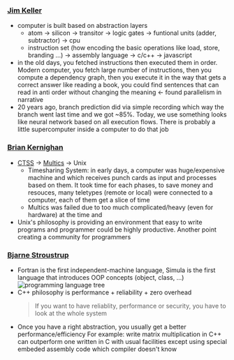 ### [Jim Keller](https://www.youtube.com/watch?v=Nb2tebYAaOA)

- computer is built based on abstraction layers
  - atom -> silicon -> transitor -> logic gates -> funtional units (adder, subtractor) -> cpu
  - instruction set (how encoding the basic operations like load, store, branding ...) -> assembly language -> c/c++ -> javascript
- in the old days, you fetched instructions then executed them in order. Modern computer, you fetch large number of instructions, then you compute a dependency graph, then you execute it in the way that gets a correct answer like reading a book, you could find sentences that can read in anti order without changing the meaning <- found parallelism in narrative
- 20 years ago, branch prediction did via simple recording which way the branch went last time and we got ~85%. Today, we use something looks like neural network based on all execution flows. There is probably a little supercomputer inside a computer to do that job

### [Brian Kernighan](https://www.youtube.com/watch?v=O9upVbGSBFo)

- [CTSS](https://www.youtube.com/watch?v=Q07PhW5sCEk) -> [Multics](https://en.wikipedia.org/wiki/Multics) -> Unix
  - Timesharing System: in early days, a computer was huge/expensive machine and which receives punch cards as input and processes based on them. It took time for each phases, to save money and resouces, many teletypes (remote or local) were connected to a computer, each of them get a slice of time
  - Multics was failed due to too much complicated/heavy (even for hardware) at the time and
- Unix's philosophy is providing an environment that easy to write programs and programmer could be highly productive. Another point creating a community for programmers

### [Bjarne Stroustrup](https://www.youtube.com/watch?v=uTxRF5ag27A)

- Fortran is the first independent-machine language, Simula is the first language that introduces OOP concepts (object, class, ...)
  ![programming language tree](https://i.imgur.com/zlhXiZy.png)
- C++ philosophy is performance + reliability + zero overhead
  > If you want to have reliablity, performance or security, you have to look at the whole system
- Once you have a right abstraction, you usually get a better performance/efficiency
  For example: write matrix multiplication in C++ can outperform one written in C with usual facilities except using special embeded assembly code which compiler doesn't know
